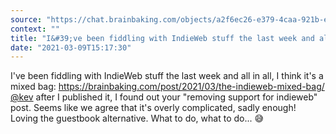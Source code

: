 ```yaml
---
source: "https://chat.brainbaking.com/objects/a2f6ec26-e379-4caa-921b-e76f505bd628"
context: ""
title: "I&#39;ve been fiddling with IndieWeb stuff the last week and all in all, I think it&#39;s a mixed..."
date: "2021-03-09T15:17:30"
---
```


I&#39;ve been fiddling with IndieWeb stuff the last week and all in all, I think it&#39;s a mixed bag: <a href="https://brainbaking.com/post/2021/03/the-indieweb-mixed-bag/" rel="ugc">https://brainbaking.com/post/2021/03/the-indieweb-mixed-bag/</a><br><span class="h-card"><a class="u-url mention" data-user="A52GhcQ6Ux4hx6tIe0" href="https://fosstodon.org/@kev" rel="ugc">@<span>kev</span></a></span> after I published it, I found out your &quot;removing support for indieweb&quot; post. Seems like we agree that it&#39;s overly complicated, sadly enough! Loving the guestbook alternative. What to do, what to do... 😅
  